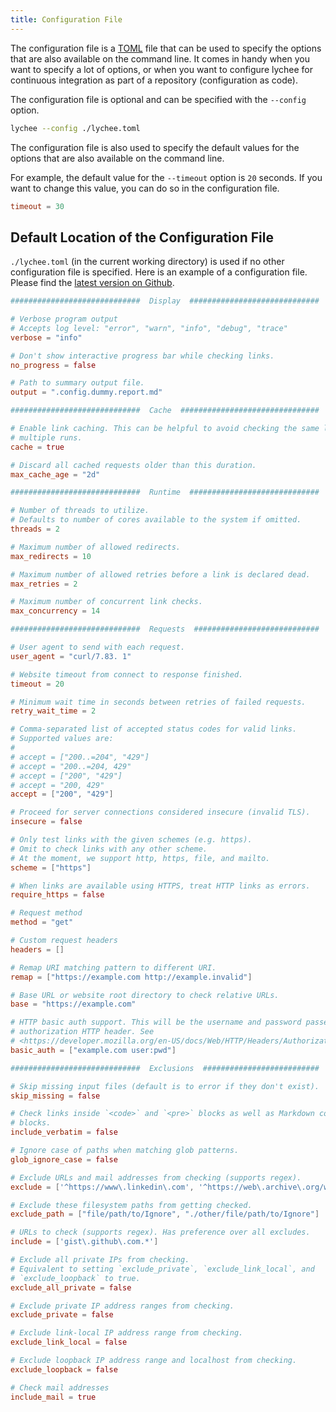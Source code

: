 ```yaml
---
title: Configuration File
---
```


The configuration file is a [TOML](https://toml.io) file that can be used to specify the options that are also available on the command line.
It comes in handy when you want to specify a lot of options, or when you want to configure lychee for continuous integration as part of a repository (configuration as code).

The configuration file is optional and can be specified with the `--config` option.

```bash
lychee --config ./lychee.toml
```

The configuration file is also used to specify the default values for the options that are also available on the command line.

For example, the default value for the `--timeout` option is `20` seconds. If you want to change this value, you can do so in the configuration file.

```toml
timeout = 30
```

## Default Location of the Configuration File

`./lychee.toml` (in the current working directory) is used if no other configuration file is specified.
Here is an example of a configuration file.
Please find the [latest version on Github](https://github.com/lycheeverse/lychee/blob/master/lychee.example.toml).

```toml
#############################  Display  #############################

# Verbose program output
# Accepts log level: "error", "warn", "info", "debug", "trace"
verbose = "info"

# Don't show interactive progress bar while checking links.
no_progress = false

# Path to summary output file.
output = ".config.dummy.report.md"

#############################  Cache  ###############################

# Enable link caching. This can be helpful to avoid checking the same links on
# multiple runs.
cache = true

# Discard all cached requests older than this duration.
max_cache_age = "2d"

#############################  Runtime  #############################

# Number of threads to utilize.
# Defaults to number of cores available to the system if omitted.
threads = 2

# Maximum number of allowed redirects.
max_redirects = 10

# Maximum number of allowed retries before a link is declared dead.
max_retries = 2

# Maximum number of concurrent link checks.
max_concurrency = 14

#############################  Requests  ############################

# User agent to send with each request.
user_agent = "curl/7.83. 1"

# Website timeout from connect to response finished.
timeout = 20

# Minimum wait time in seconds between retries of failed requests.
retry_wait_time = 2

# Comma-separated list of accepted status codes for valid links.
# Supported values are:
#
# accept = ["200..=204", "429"]
# accept = "200..=204, 429"
# accept = ["200", "429"]
# accept = "200, 429"
accept = ["200", "429"]

# Proceed for server connections considered insecure (invalid TLS).
insecure = false

# Only test links with the given schemes (e.g. https).
# Omit to check links with any other scheme.
# At the moment, we support http, https, file, and mailto.
scheme = ["https"]

# When links are available using HTTPS, treat HTTP links as errors.
require_https = false

# Request method
method = "get"

# Custom request headers
headers = []

# Remap URI matching pattern to different URI.
remap = ["https://example.com http://example.invalid"]

# Base URL or website root directory to check relative URLs.
base = "https://example.com"

# HTTP basic auth support. This will be the username and password passed to the
# authorization HTTP header. See
# <https://developer.mozilla.org/en-US/docs/Web/HTTP/Headers/Authorization>
basic_auth = ["example.com user:pwd"]

#############################  Exclusions  ##########################

# Skip missing input files (default is to error if they don't exist).
skip_missing = false

# Check links inside `<code>` and `<pre>` blocks as well as Markdown code
# blocks.
include_verbatim = false

# Ignore case of paths when matching glob patterns.
glob_ignore_case = false

# Exclude URLs and mail addresses from checking (supports regex).
exclude = ['^https://www\.linkedin\.com', '^https://web\.archive\.org/web/']

# Exclude these filesystem paths from getting checked.
exclude_path = ["file/path/to/Ignore", "./other/file/path/to/Ignore"]

# URLs to check (supports regex). Has preference over all excludes.
include = ['gist\.github\.com.*']

# Exclude all private IPs from checking.
# Equivalent to setting `exclude_private`, `exclude_link_local`, and
# `exclude_loopback` to true.
exclude_all_private = false

# Exclude private IP address ranges from checking.
exclude_private = false

# Exclude link-local IP address range from checking.
exclude_link_local = false

# Exclude loopback IP address range and localhost from checking.
exclude_loopback = false

# Check mail addresses
include_mail = true
```
